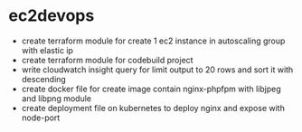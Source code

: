 # ec2devops
+ create terraform module for create 1 ec2 instance in autoscaling group with elastic ip
+ create terraform module for codebuild project
+ write cloudwatch insight query for limit output to 20 rows and sort it with descending
+ create docker file for create image contain nginx-phpfpm with libjpeg and libpng module
+ create deployment file on kubernetes to deploy nginx and expose with node-port
